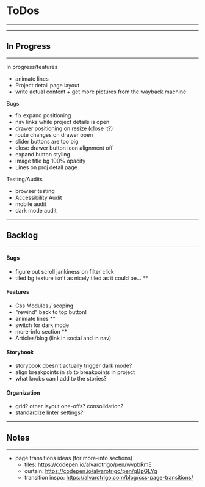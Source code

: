 # ToDos
----------------------------------------------------------------

----------------------------------------------------------------
## In Progress
----------------------------------------------------------------

In progress/features
- animate lines
- Project detail page layout
- write actual content + get more pictures from the wayback machine

Bugs
- fix expand positioning
- nav links while project details is open
- drawer positioning on resize (close it?)
- route changes on drawer open
- slider buttons are too big
- close drawer button icon alignment off
- expand button styling
- image title bg 100% opacity
- Lines on proj detail page

Testing/Audits
- browser testing
- Accessibility Audit
- mobile audit
- dark mode audit


----------------------------------------------------------------
## Backlog
----------------------------------------------------------------

#### Bugs
- figure out scroll jankiness on filter click
- tiled bg texture isn't as nicely tiled as it could be... **


#### Features

- Css Modules / scoping
- "rewind" back to top button!
- animate lines **
- switch for dark mode
- more-info section **
- Articles/blog (link in social and in nav)

#### Storybook
- storybook doesn't actually trigger dark mode?
- align breakpoints in sb to breakpoints in project
- what knobs can I add to the stories?

#### Organization
- grid? other layout one-offs?  consolidation?
- standardize linter settings?

----------------------------------------------------------------
## Notes
----------------------------------------------------------------
- page transitions ideas (for more-info sections)
  - tiles: https://codepen.io/alvarotrigo/pen/wvpbRmE
  - curtain: https://codepen.io/alvarotrigo/pen/qBpGLYq
  - transition inspo: https://alvarotrigo.com/blog/css-page-transitions/
